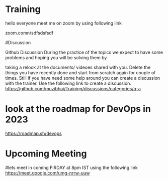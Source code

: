 # Training

hello everyone meet me on zoom by using following link

zoom.comn/sdfsdsfsdf

#Discussion

Github Discussion During the practice of the topics we expect to have some problems and hoping you will be solving them by

taking a relook at the documents/ videoes shared with you.
Delete the things you have recently done and start from scratch again for couple of times.
Still if you have need some help around you can create a discussion with the trainer.
Use the following link to create a discussion.
https://github.com/muzibhai/Training/discussions/categories/q-a


# look at the roadmap for DevOps in 2023

https://roadmap.sh/devops

# Upcoming Meeting
#lets meet in coming FIRDAY 
at 8pm IST using the following link
https://meet.google.com/umg-nrrw-uuw

